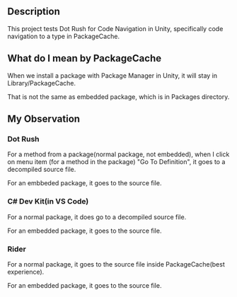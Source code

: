 ## Description
This project tests Dot Rush for Code Navigation in Unity, specifically code navigation to a type in PackageCache.

## What do I mean by PackageCache

When we install a package with Package Manager in Unity, it will stay in Library/PackageCache.

That is not the same as embedded package, which is in Packages directory.

## My Observation
### Dot Rush
For a method from a package(normal package, not embedded), when I click on menu item (for a method in the package) "Go To Definition", it goes to a decompiled source file.

For an embbeded package, it goes to the source file.

### C# Dev Kit(in VS Code)
For a normal package, it does go to a decompiled source file.

For an embedded package, it goes to the source file.

### Rider
For a normal package, it goes to the source file inside PackageCache(best experience).

For an embedded package, it goes to the source file.